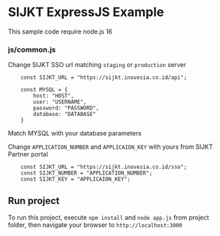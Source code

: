 # SIJKT ExpressJS Example

This sample code require node.js 16

### js/common.js
Change SIJKT SSO url matching `staging` or `production` server
```
    const SIJKT_URL = "https://sijkt.inovesia.co.id/api";

    const MYSQL = {
        host: "HOST",
        user: "USERNAME",
        password: "PASSWORD",
        database: "DATABASE"
    }
```
Match MYSQL with your database parameters

Change `APPLICATION_NUMBER` and `APPLICAION_KEY` with yours from SIJKT Partner portal
```
    const SIJKT_URL = "https://sijkt.inovesia.co.id/sso";
    const SIJKT_NUMBER = "APPLICATION_NUMBER";
    const SIJKT_KEY = "APPLICAION_KEY";
```

## Run project
To run this project, execute `npm install` and `node app.js` from project folder, then navigate your browser to `http://localhost:3000`
